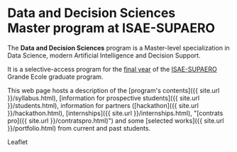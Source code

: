 # Data and Decision Sciences<br>Master program at ISAE-SUPAERO

The **Data and Decision Sciences** program is a Master-level specialization in Data Science, modern Artificial Intelligence and Decision Support.

It is a selective-access program for the [final year](https://www.isae-supaero.fr/en/academics/ingenieur-isae-supaero-msc/presentation/) of the [ISAE-SUPAERO](https://www.isae-supaero.fr/en) Grande Ecole graduate program.

This web page hosts a description of the [program's contents]({{ site.url }}/syllabus.html), [information for prospective students]({{ site.url }}/students.html), information for partners ([hackathon]({{ site.url }}/hackathon.html), [internships]({{ site.url }}/internships.html), "[contrats pro]({{ site.url }}/contratspro.html)") and some [selected works]({{ site.url }}/portfolio.html) from current and past students.

<leaflet><a class="buttons">Leaflet</a></leaflet>
